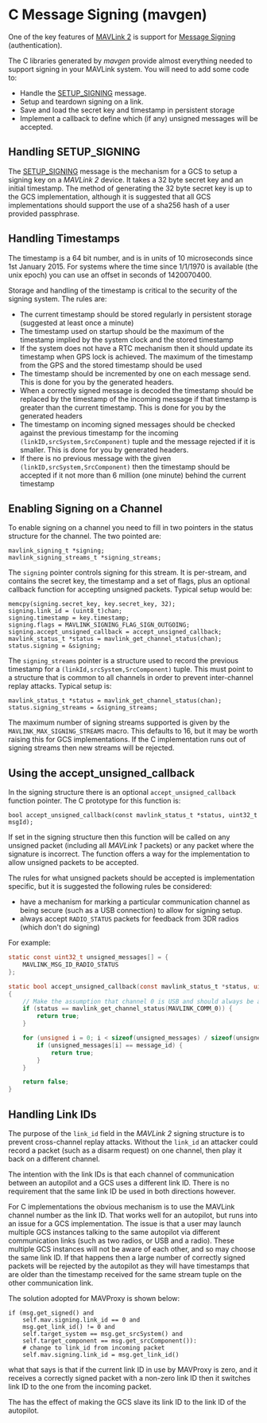 # C Message Signing (mavgen)

One of the key features of [MAVLink 2](../guide/mavlink_2.md) is support for [Message Signing](../guide/message_signing.md) (authentication).

The C libraries generated by *mavgen* provide almost everything needed to support signing in your MAVLink system.
You will need to add some code to:

* Handle the [SETUP_SIGNING](../messages/common.md#SETUP_SIGNING) message.
* Setup and teardown signing on a link.
* Save and load the secret key and timestamp in persistent storage
* Implement a callback to define which (if any) unsigned messages will be accepted.


## Handling SETUP_SIGNING

The [SETUP_SIGNING](../messages/common.md#SETUP_SIGNING) message is the mechanism for a GCS to setup a signing key on a *MAVLink 2* device. 
It takes a 32 byte secret key and an initial timestamp. 
The method of generating the 32 byte secret key is up to the GCS implementation, although it is suggested that all GCS implementations should support the use of a sha256 hash of a user provided passphrase.

## Handling Timestamps

The timestamp is a 64 bit number, and is in units of 10 microseconds since 1st January 2015. For systems where the time since 1/1/1970 is available (the unix epoch) you can use an offset in seconds of 1420070400.

Storage and handling of the timestamp is critical to the security of the signing system. The rules are:

* The current timestamp should be stored regularly in persistent storage (suggested at least once a minute)
* The timestamp used on startup should be the maximum of the timestamp implied by the system clock and the stored timestamp
* If the system does not have a RTC mechanism then it should update its timestamp when GPS lock is achieved. The maximum of the timestamp from the GPS and the stored timestamp should be used
* The timestamp should be incremented by one on each message send. This is done for you by the generated headers.
* When a correctly signed message is decoded the timestamp should be replaced by the timestamp of the incoming message if that timestamp is greater than the current timestamp. This is done for you by the generated headers
* The timestamp on incoming signed messages should be checked against the previous timestamp for the incoming `(linkID,srcSystem,SrcComponent)` tuple and the message rejected if it is smaller. This is done for you by generated headers.
* If there is no previous message with the given `(linkID,srcSystem,SrcComponent)` then the timestamp should be accepted if it not more than 6 million (one minute) behind the current timestamp

## Enabling Signing on a Channel

To enable signing on a channel you need to fill in two pointers in the status structure for the channel. The two pointed are:

```
mavlink_signing_t *signing;
mavlink_signing_streams_t *signing_streams;
```

The `signing` pointer controls signing for this stream. It is per-stream, and contains the secret key, the timestamp and a set of flags, plus an optional callback function for accepting unsigned packets. Typical setup would be:

```
memcpy(signing.secret_key, key.secret_key, 32);
signing.link_id = (uint8_t)chan;
signing.timestamp = key.timestamp;
signing.flags = MAVLINK_SIGNING_FLAG_SIGN_OUTGOING;
signing.accept_unsigned_callback = accept_unsigned_callback;
mavlink_status_t *status = mavlink_get_channel_status(chan);
status.signing = &signing;
```

The `signing_streams` pointer is a structure used to record the previous timestamp for a `(linkId,srcSystem,SrcComponent)` tuple. This must point to a structure that is common to all channels in order to prevent inter-channel replay attacks. Typical setup is:

```
mavlink_status_t *status = mavlink_get_channel_status(chan);
status.signing_streams = &signing_streams;
```

The maximum number of signing streams supported is given by the `MAVLINK_MAX_SIGNING_STREAMS` macro. This defaults to 16, but it may be worth raising this for GCS implementations. If the C implementation runs out of signing streams then new streams will be rejected.

## Using the accept_unsigned_callback

In the signing structure there is an optional `accept_unsigned_callback` function pointer. The C prototype for this function is:

```
bool accept_unsigned_callback(const mavlink_status_t *status, uint32_t msgId);
```

If set in the signing structure then this function will be called on any unsigned packet (including all *MAVLink 1* packets) or any packet where the signature is incorrect. The function offers a way for the implementation to allow unsigned packets to be accepted.

The rules for what unsigned packets should be accepted is implementation specific, but it is suggested the following rules be considered:

* have a mechanism for marking a particular communication channel as being secure (such as a USB connection) to allow for signing setup.
* always accept `RADIO_STATUS` packets for feedback from 3DR radios (which don't do signing)

For example:

```c
static const uint32_t unsigned_messages[] = {
	MAVLINK_MSG_ID_RADIO_STATUS
};

static bool accept_unsigned_callback(const mavlink_status_t *status, uint32_t message_id)
{
	// Make the assumption that channel 0 is USB and should always be accessible
	if (status == mavlink_get_channel_status(MAVLINK_COMM_0)) {
		return true;
	}

	for (unsigned i = 0; i < sizeof(unsigned_messages) / sizeof(unsigned_messages[0]); i++) {
		if (unsigned_messages[i] == message_id) {
			return true;
		}
	}

	return false;
}
```

## Handling Link IDs

The purpose of the `link_id` field in the *MAVLink 2* signing structure is to prevent cross-channel replay attacks. Without the `link_id` an attacker could record a packet (such as a disarm request) on one channel, then play it back on a different channel.

The intention with the link IDs is that each channel of communication between an autopilot and a GCS uses a different link ID. There is no requirement that the same link ID be used in both directions however.

For C implementations the obvious mechanism is to use the MAVLink channel number as the link ID. That works well for an autopilot, but runs into an issue for a GCS implementation. The issue is that a user may launch multiple GCS instances talking to the same autopilot via different communication links (such as two radios, or USB and a radio). These multiple GCS instances will not be aware of each other, and so may choose the same link ID. If that happens then a large number of correctly signed packets will be rejected by the autopilot as they will have timestamps that are older than the timestamp received for the same stream tuple on the other communication link.

The solution adopted for MAVProxy is shown below:

```
if (msg.get_signed() and
	self.mav.signing.link_id == 0 and
	msg.get_link_id() != 0 and
	self.target_system == msg.get_srcSystem() and
	self.target_component == msg.get_srcComponent()):
	# change to link_id from incoming packet
	self.mav.signing.link_id = msg.get_link_id()
```

what that says is that if the current link ID in use by MAVProxy is zero, and it receives a correctly signed packet with a non-zero link ID then it switches link ID to the one from the incoming packet.

The has the effect of making the GCS slave its link ID to the link ID of the autopilot.